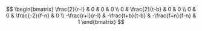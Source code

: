 $$
\begin{bmatrix}
\frac{2}{r-l} & 0 & 0 & 0 \\
0 & \frac{2}{t-b} & 0 & 0 \\
0 & 0 & \frac{-2}{f-n} & 0 \\
-\frac{r+l}{r-l} & -\frac{t+b}{t-b} & -\frac{f+n}{f-n} & 1
\end{bmatrix}
$$
